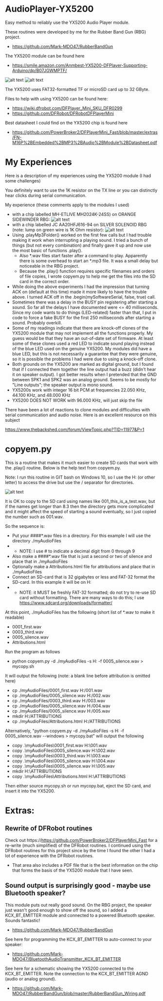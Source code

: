# AudioPlayer-YX5200
Easy method to reliably use the YX5200 Audio Player module.

These routines were developed by me for the Rubber Band Gun (RBG) project.
* https://github.com/Mark-MDO47/RubberBandGun

The YX5200 module can be found here
* https://smile.amazon.com/Anmbest-YX5200-DFPlayer-Supporting-Arduino/dp/B07JGWMPTF/

![alt text](https://github.com/Mark-MDO47/RubberBandGun/blob/master/PartsInfo/YX5200_MP3player.png "Top view pin arrangement on YX5200 module")
![alt text](https://github.com/Mark-MDO47/RubberBandGun/blob/master/PartsInfo/YX5200_MP3player_pinouts.png "Description of pins on YX5200 module")

The YX5200 uses FAT32-formatted TF or microSD card up to 32 GByte.

Files to help with using YX5200 can be found here:
* https://wiki.dfrobot.com/DFPlayer_Mini_SKU_DFR0299
* https://github.com/DFRobot/DFRobotDFPlayerMini

Best datasheet I could find on the YX5200 chip is found here
* https://github.com/PowerBroker2/DFPlayerMini_Fast/blob/master/extras/FN-M16P%2BEmbedded%2BMP3%2BAudio%2BModule%2BDatasheet.pdf

# My Experiences

Here is a description of my experiences using the YX5200 module (I had some challenges)

You definitely want to use the 1K resistor on the TX line or you can distinctly hear clicks during serial communication.

My experience (these comments apply to the modules I used)
- with a chip labelled MH-ETLIVE MH2024K-24SS) on ORANGE SIDEWINDER RBG:
![alt text](https://github.com/Mark-MDO47/AudioPlayer-YX5200/blob/master/images/YX5200_ChipInfo_800x712.jpg "YX5200 Chip Identification used in RBG")
- with a chip labelled JC AA20HFJ616-94 on SILVER SOLENOID RBG (note: lump on green wire is 1K Ohm resistor):
![alt text](https://github.com/Mark-MDO47/AudioPlayer-YX5200/blob/master/images/YX5200_AA20HFJ616-94_Jim.png "YX5200 Chip JC AA20HFJ616-94 used in SILVER SOLENOID RBG")
- Using .playMp3Folder() worked on the first few calls but I had trouble making it work when interrupting a playing sound. I tried a bunch of things (but not every combination) and finally gave it up and now use the most basic of functions .play().
  - Also *.wav files start faster after a command to play. Apparently there is some overhead to start an *.mp3 file. It was a small delay but noticeable in the RBG project.
  - Because the .play() function requires specific filenames and orders of file copies, I wrote copyem.py to help me get the files into the SD card in the correct order.
- While doing the above experiments I had the impression that turning ACK on (default at this time) made it more likely to have the trouble above. I turned ACK off in the .begin(mySoftwareSerial, false, true) call.
- Sometimes there was a delay in the BUSY pin registering after starting a sound. So far all the delays I have documented were <= 40 milliseconds. Since my code wants to do things (LED-related) faster than that, I put in code to force a fake BUSY for the first 250 milliseconds after starting a sound. Probably overkill.
- Some of my readings indicate that there are knock-off clones of the YX5200 module that may not implement all the functions properly. My guess would be that they have an out-of-date set of firmware. At least some of these clones used a red LED to indicate sound playing instead of the blue LED used on the genuine YX5200. My modules did have a blue LED, but this is not necessarily a guarantee that they were genuine, so it is possible the problems I had were due to using a knock-off clone.
- Both grounds on the YX5200 are marked as digital ground, but I found that if I connected them together the line output had a buzz (didn't hear it on speaker output). I got better results when I pretended that the GND between SPK1 and SPK2 was an analog ground.  Seems to be mostly for "Line outputs"; the speaker output is mono sound.
- YX5200s work with integer 16 bit PCM at frequencies 22.050 KHz, 44.100 KHz, and 48.000 KHz
- YX5200 DOES NOT WORK with 96.000 KHz, will just skip the file

There have been a lot of reactions to clone modules and difficulties with serial communication and audio noise. Here is an excellent resource on this subject

https://www.thebackshed.com/forum/ViewTopic.php?TID=11977&P=1

# copyem.py

This is a routine that makes it much easier to create SD cards that work with the .play() routine. Below is the help text from copyem.py.

Note: I run this routine in GIT bash on Windows 10, so I use the H: (or other letter) to access the drive but use the / separator for directories.

![alt text](https://github.com/Mark-MDO47/AudioPlayer-YX5200/blob/master/images/CopyemHelp.png "Help text for copyem.py")

It is OK to copy to the SD card using names like 001_this_is_a_test.wav, but if the names get longer than 8.3 then the directory gets more complicated and it might affect the speed of starting a sound eventually, so I just copied the number such as 001.wav.

So the sequence is:
- Put your ####*.wav files in a directory. For this example I will use the directory ./myAudioFiles
- - NOTE: I use # to indicate a decimal digit from 0 through 9
- Also make a ####*.wav file that is just a second or two of silence and place that in ./myAudioFiles
- Optionally make a Attributions.html file for attributions and place that in ./myAudioFiles
- Connect an SD-card that is 32 gigabytes or less and FAT-32 format the SD-card. In this example it will be on H:
- - NOTE: it MUST be freshly FAT-32 formatted; do not try to re-use SD card without formatting. There are many ways to do this; I use https://www.sdcard.org/downloads/formatter/

At this point, ./myAudioFiles has the following (short list of *.wav to make it readable)
- 0001_first.wav
- 0003_third.wav
- 0005_silence.wav
- Attributions.html

Run the program as follows
- python copyem.py -d ./myAudioFiles -s H: -f 0005_silence.wav > mycopy.sh

It will output the following (note: a blank line before attribution is omitted here)
- cp ./myAudioFiles/0001_first.wav H:/001.wav
- cp ./myAudioFiles/0005_silence.wav H:/002.wav
- cp ./myAudioFiles/0003_third.wav H:/003.wav
- cp ./myAudioFiles/0005_silence.wav H:/004.wav
- cp ./myAudioFiles/0005_silence.wav H:/005.wav
- mkdir H:/ATTRIBUTIONS
- cp  ./myAudioFiles/Attributions.html H:/ATTRIBUTIONS

Alternatively, "python copyem.py -d ./myAudioFiles -s H: -f 0005_silence.wav --windows > mycopy.bat" will output the following
- copy .\myAudioFiles\0001_first.wav H:\001.wav
- copy .\myAudioFiles\0005_silence.wav H:\002.wav
- copy .\myAudioFiles\0003_third.wav H:\003.wav
- copy .\myAudioFiles\0005_silence.wav H:\004.wav
- copy .\myAudioFiles\0005_silence.wav H:\005.wav
- mkdir H:\ATTRIBUTIONS
- copy  .\myAudioFiles\Attributions.html H:\ATTRIBUTIONS

Then either source mycopy.sh or run mycopy.bat, eject the SD card, and insert it into the YX5200.

# Extras:

## Rewrite of DFRobot routines
Check out https://https://github.com/PowerBroker2/DFPlayerMini_Fast for a re-write (much simplified) of the DFRobot routines. I continued using the DFRobot routines for this project since by the time I found the other I had a lot of experience with the DFRobot routines.
* That area also includes a PDF file that is the best information on the chip that forms the basis of the YX5200 module that I have seen.

## Sound output is surprisingly good - maybe use Bluetooth speaker?
This module puts out really good sound. On the RBG project, the speaker just wasn't good enough to show off the sound, so I added a KCX_BT_EMITTER module and connected to a powered Bluetooth speaker. Sounds fantastic!
* https://github.com/Mark-MDO47/RubberBandGun

See here for programming the KCX_BT_EMITTER to auto-connect to your speaker:
- https://github.com/Mark-MDO47/BluetoothAudioTransmitter_KCX_BT_EMITTER

See here for a schematic showing the YX5200 connected to the KCX_BT_EMITTER. Note the connection to the KCX_BT_EMITTER AGND (audio or analog ground).
- https://github.com/Mark-MDO47/RubberBandGun/blob/master/RubberBandGun_Wiring.pdf
